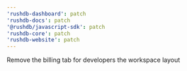 ```yaml
---
'rushdb-dashboard': patch
'rushdb-docs': patch
'@rushdb/javascript-sdk': patch
'rushdb-core': patch
'rushdb-website': patch
---
```


Remove the billing tab for developers the workspace layout
